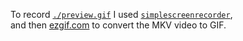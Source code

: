 To record [`./preview.gif`](./preview.gif) I used [`simplescreenrecorder`](https://github.com/MaartenBaert/ssr),  
and then [ezgif.com](https://ezgif.com/video-to-gif) to convert the MKV video to GIF.

